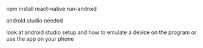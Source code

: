 npm install 
react-native run-android


android studio needed

look at android studio setup and how to emulate a device on the program or use the app on your phone
